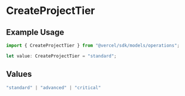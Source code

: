 # CreateProjectTier

## Example Usage

```typescript
import { CreateProjectTier } from "@vercel/sdk/models/operations";

let value: CreateProjectTier = "standard";
```

## Values

```typescript
"standard" | "advanced" | "critical"
```